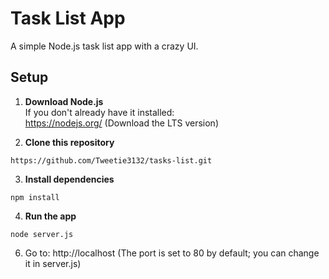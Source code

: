 # Task List App

A simple Node.js task list app with a crazy UI.

## Setup

1. **Download Node.js**  
   If you don't already have it installed:  
    https://nodejs.org/ (Download the LTS version)

2. **Clone this repository**
  ```
  https://github.com/Tweetie3132/tasks-list.git
  ```

3. **Install dependencies**
  ```
  npm install
  ```
4. **Run the app**
  ```
  node server.js
  ```
6. Go to:
   http://localhost
(The port is set to 80 by default; you can change it in server.js)
